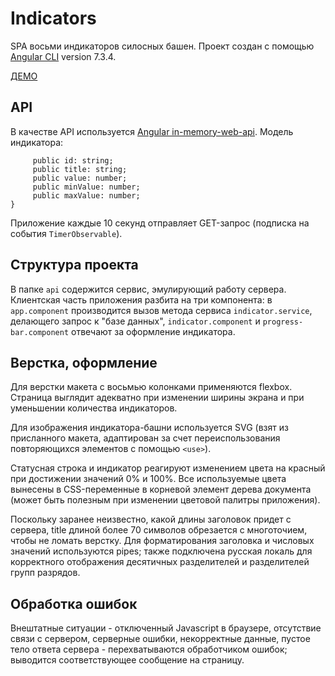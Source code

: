 # Indicators
SPA восьми индикаторов силосных башен. 
Проект создан с помощью [Angular CLI](https://github.com/angular/angular-cli) version 7.3.4.

[ДЕМО](https://mysilotowers.herokuapp.com)

## API
В качестве API используется [Angular in-memory-web-api](https://github.com/angular/in-memory-web-api). Модель индикатора:

```class Indicator {
     public id: string;
     public title: string;
     public value: number;
     public minValue: number;
     public maxValue: number;
}
```
Приложение каждые 10 секунд отправляет GET-запрос (подписка на события `TimerObservable`).

## Структура проекта
В папке `api` содержится сервис, эмулирующий работу сервера. Клиентская часть приложения разбита на три компонента: в `app.component` производится вызов метода сервиса `indicator.service`, делающего запрос к "базе данных", `indicator.component` и `progress-bar.component` отвечают за оформление индикатора.

## Верстка, оформление
Для верстки макета с восьмью колонками применяются flexbox. Страница выглядит адекватно при изменении ширины экрана и при уменьшении количества индикаторов.

Для изображения индикатора-башни используется SVG (взят из присланного макета, адаптирован за счет переиспользования повторяющихся элементов с помощью `<use>`).

Статусная строка и индикатор реагируют изменением цвета на красный при достижении значений 0% и 100%. Все используемые цвета вынесены в CSS-переменные в корневой элемент дерева документа (может быть полезным при изменении цветовой палитры приложения).

Поскольку заранее неизвестно, какой длины заголовок придет с сервера, title длиной более 70 символов обрезается с многоточием, чтобы не ломать верстку. Для форматирования заголовка и числовых значений используются pipes; также подключена русская локаль для корректного отображения десятичных разделителей и разделителей групп разрядов.


## Обработка ошибок
Внештатные ситуации - отключенный Javascript в браузере, отсутствие связи с сервером, серверные ошибки, некорректные данные, пустое тело ответа сервера - перехватываются обработчиком ошибок;   выводится соответствующее сообщение на страницу.


